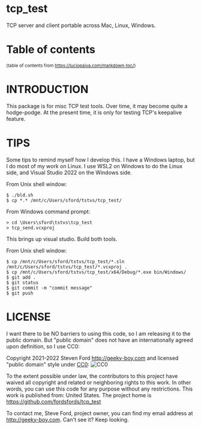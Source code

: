 # tcp_test
TCP server and client portable across Mac, Linux, Windows.

# Table of contents

<sup>(table of contents from https://luciopaiva.com/markdown-toc/)</sup>

# INTRODUCTION

This package is for misc TCP test tools. Over time, it may become quite a hodge-podge.
At the present time, it is only for testing TCP's keepalive feature.

# TIPS

Some tips to remind myself how I develop this.
I have a Windows laptop, but I do most of my work on Linux.
I use WSL2 on Windows to do the Linux side,
and Visual Studio 2022 on the Windows side.

From Unix shell window:
````
$ ./bld.sh
$ cp *.* /mnt/c/Users/sford/tstvs/tcp_test/
````

From Windows command prompt:
````
> cd \Users\sford\tstvs\tcp_test
> tcp_send.vcxproj
````
This brings up visual studio. Build both tools.

From Unix shell window:
````
$ cp /mnt/c/Users/sford/tstvs/tcp_test/*.sln /mnt/c/Users/sford/tstvs/tcp_test/*.vcxproj .
$ cp /mnt/c/Users/sford/tstvs/tcp_test/x64/Debug/*.exe bin/Windows/
$ git add .
$ git status
$ git commit -m "commit message"
$ git push
````


# LICENSE

I want there to be NO barriers to using this code, so I am releasing it to the public domain.  But "public domain" does not have an internationally agreed upon definition, so I use CC0:

Copyright 2021-2022 Steven Ford http://geeky-boy.com and licensed
"public domain" style under
[CC0](http://creativecommons.org/publicdomain/zero/1.0/):
![CC0](https://licensebuttons.net/p/zero/1.0/88x31.png "CC0")

To the extent possible under law, the contributors to this project have
waived all copyright and related or neighboring rights to this work.
In other words, you can use this code for any purpose without any
restrictions.  This work is published from: United States.  The project home
is https://github.com/fordsfords/tcp_test

To contact me, Steve Ford, project owner, you can find my email address
at http://geeky-boy.com.  Can't see it?  Keep looking.
